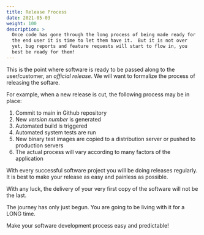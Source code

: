 ```yaml
---
title: Release Process
date: 2021-05-03
weight: 100
description: >
  Once code has gone through the long process of being made ready for
  the end user it is time to let them have it.  But it is not over
  yet, bug reports and feature requests will start to flow in, you
  best be ready for them!
---
```


This is the point where software is ready to be passed along to the
user/customer, an _official release_. We will want to formalize the
process of releasing the softare.

For example, when a new release is cut, the following process may be in
place:

1. Commit to main in Github repository
2. New _version number_ is generated 
3. Automated build is triggered
3. Automated system tests are run
4. New binary test images are copied to a distribution server or
pushed to production servers
5. The actual process will vary according to many factors of the
application

With every successful software project you will be doing releases
regularly. It is best to make your release as easy and painless as
possible.

With any luck, the delivery of your very first copy of the software
will not be the last.

The journey has only just begun. You are going to be living with it
for a LONG time.

Make your software development process easy and predictable!

